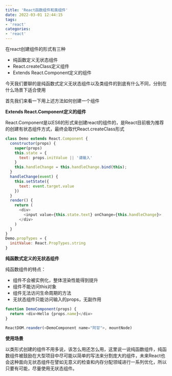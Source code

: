 ```yaml
---
title: 'React函数组件和类组件'
date: 2022-03-01 12:44:15
tags:
- 'react'
categories:
- 'react'
---
```


在react创建组件的形式有三种
+ 纯函数定义无状态组件
+ React.createClass定义组件
+ Extends React.Component定义的组件

今天我们要聊的是纯函数式定义无状态组件以及类组件的到底有什么不同，分别在什么场景下适合使用

首先我们来看一下用上述方法如何创建一个组件

**Extends React.Component定义的组件**

React.Component是以ES6的形式来创建react的组件的，是React目前极为推荐的创建有状态组件方式，最终会取代React.createClass形式
```js
class Demo extends React.Component {
  constructor(props) {
    super(props)
    this.state = {
      text: props.initValue || '请输入'
    }
    this.handleChange = this.handleChange.bind(this);
  }
  handleChange(event) {
    this.setState({
      text: event.target.value
    })
  }
  render() {
    return (
      <div>
        <input value={this.state.text} onChange={this.handleChange}>
      </div>
    )
  }
}
Demo.propTypes = {
  initValue: React.PropTypes.string
}
```
**纯函数式定义的无状态组件**

纯函数组件的特点：
+ 组件不会被实例化，整体渲染性能得到提升
+ 组件不能访问this对象
+ 组件无法访问生命周期的方法
+ 无状态组件只能访问输入的props，无副作用
```js
function DemoComponent(props) {
  return <div>Hello {props.name}</div>
}

ReactDOM.reander(<DemoComponent name="阿甘">, mountNode)

```
**使用场景**

以类形式创建的组件不用多说，该怎么用还怎么用，这里说一说纯函数组件，纯函数组件被鼓励在大型项目中尽可能以简单的写法来分割庞大的组件，未来React也会这种面向无状态组件在譬如无意义的检查和内存分配领域进行一系列优化，所以只要有可能，尽量使用无状态组件。